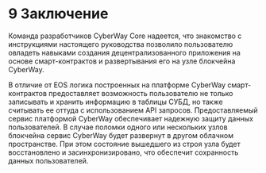 
# 9 Заключение
Команда разработчиков CyberWay Core надеется, что знакомство с инструкциями настоящего руководства позволило пользователю овладеть навыками создания децентрализованного приложения на основе смарт-контрактов и развертывания его на узле блокчейна CyberWay.   

В отличие от EOS логика построенных на платформе СyberWay смарт-контрактов предоставляет возможность пользователю не только записывать и хранить информацию в таблицы СУБД, но также считывать ее оттуда с использованием API запросов. Предоставляемый сервис платформой СyberWay обеспечивает надежную защиту данных пользователей. В случае поломки одного или нескольких узлов блокчейна сервис СyberWay будет развернут в другом облачном пространстве. При этом состояние вышедшего из строя узла будет восстановлено и засинхронизировано, что обеспечит сохранность данных пользователей. 
